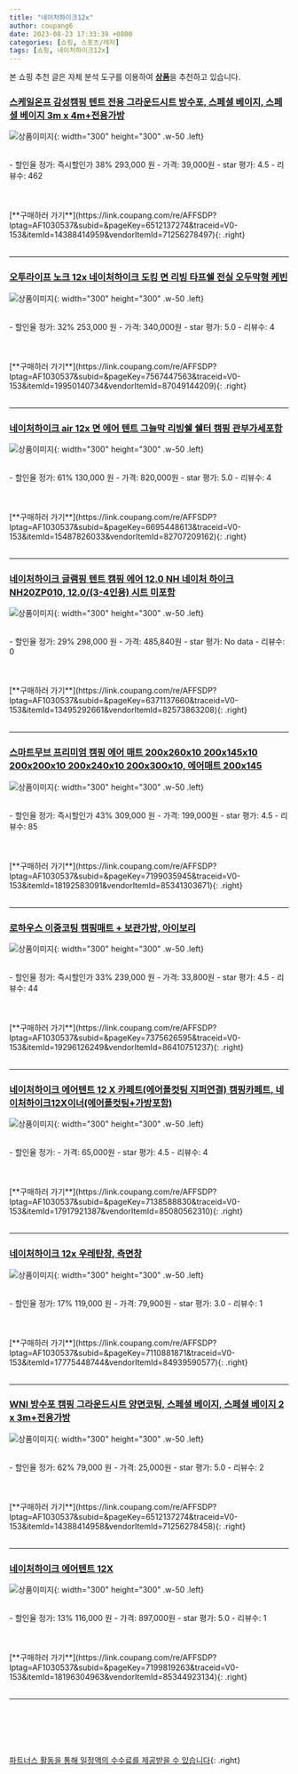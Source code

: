 ```yaml
---
title: "네이처하이크12x"
author: coupang6
date: 2023-08-23 17:33:39 +0800
categories: [쇼핑, 스포츠/레저]
tags: [쇼핑, 네이처하이크12x]
---
```


본 쇼핑 추천 글은 자체 분석 도구를 이용하여 [**상품**](https://link.coupang.com/a/bao1ui)을 추천하고 있습니다.

### [스케일온프 감성캠핑 텐트 전용 그라운드시트 방수포, 스페셜 베이지, 스페셜 베이지 3m x 4m+전용가방](https://link.coupang.com/re/AFFSDP?lptag=AF1030537&subid=&pageKey=6512137274&traceid=V0-153&itemId=14388414959&vendorItemId=71256278497)

![상품이미지](https://thumbnail7.coupangcdn.com/thumbnails/remote/230x230ex/image/vendor_inventory/1980/1693719824696736e621810656a6e781eb000305b281752b3af81037b794.png){: width="300" height="300" .w-50 .left}


<br>
- 할인율 정가: 즉시할인가 38%  293,000   원
- 가격: 39,000원
- star 평가: 4.5
- 리뷰수: 462
<br>
<br>
<br>
<br>
[**구매하러 가기**](https://link.coupang.com/re/AFFSDP?lptag=AF1030537&subid=&pageKey=6512137274&traceid=V0-153&itemId=14388414959&vendorItemId=71256278497){: .right}
<br>
<br>

---

### [오투라이프 노크 12x 네이처하이크 도킹 면 리빙 타프쉘 전실 오두막형 케빈](https://link.coupang.com/re/AFFSDP?lptag=AF1030537&subid=&pageKey=7567447563&traceid=V0-153&itemId=19950140734&vendorItemId=87049144209)

![상품이미지](https://thumbnail6.coupangcdn.com/thumbnails/remote/230x230ex/image/vendor_inventory/c4f2/ab6749c19b7e9c33c2972201d393c233ec34266ee73de531a0e1ac3f6162.png){: width="300" height="300" .w-50 .left}


<br>
- 할인율 정가: 32%  253,000   원
- 가격: 340,000원
- star 평가: 5.0
- 리뷰수: 4
<br>
<br>
<br>
<br>
[**구매하러 가기**](https://link.coupang.com/re/AFFSDP?lptag=AF1030537&subid=&pageKey=7567447563&traceid=V0-153&itemId=19950140734&vendorItemId=87049144209){: .right}
<br>
<br>

---

### [네이처하이크 air 12x 면 에어 텐트 그늘막 리빙쉘 쉘터 캠핑 관부가세포함](https://link.coupang.com/re/AFFSDP?lptag=AF1030537&subid=&pageKey=6695448613&traceid=V0-153&itemId=15487826033&vendorItemId=82707209162)

![상품이미지](https://thumbnail7.coupangcdn.com/thumbnails/remote/230x230ex/image/vendor_inventory/cc17/e7e0c7f92c7212970fd01baa246ac0e0ab4e4612a9f8697390e14f949364.jpg){: width="300" height="300" .w-50 .left}


<br>
- 할인율 정가: 61%  130,000   원
- 가격: 820,000원
- star 평가: 5.0
- 리뷰수: 4
<br>
<br>
<br>
<br>
[**구매하러 가기**](https://link.coupang.com/re/AFFSDP?lptag=AF1030537&subid=&pageKey=6695448613&traceid=V0-153&itemId=15487826033&vendorItemId=82707209162){: .right}
<br>
<br>

---

### [네이처하이크 글램핑 텐트 캠핑 에어 12.0 NH 네이처 하이크 NH20ZP010, 12.0/(3-4인용) 시트 미포함](https://link.coupang.com/re/AFFSDP?lptag=AF1030537&subid=&pageKey=6371137660&traceid=V0-153&itemId=13495292661&vendorItemId=82573863208)

![상품이미지](https://thumbnail8.coupangcdn.com/thumbnails/remote/230x230ex/image/vendor_inventory/523b/efae0b0c8cdc17a4ae93fd7079cf49b68261daac147eedf0fdda35f29414.jpg){: width="300" height="300" .w-50 .left}


<br>
- 할인율 정가: 29%  298,000   원
- 가격: 485,840원
- star 평가: No data
- 리뷰수: 0
<br>
<br>
<br>
<br>
[**구매하러 가기**](https://link.coupang.com/re/AFFSDP?lptag=AF1030537&subid=&pageKey=6371137660&traceid=V0-153&itemId=13495292661&vendorItemId=82573863208){: .right}
<br>
<br>

---

### [스마트무브 프리미엄 캠핑 에어 매트 200x260x10 200x145x10 200x200x10 200x240x10 200x300x10, 에어매트 200x145](https://link.coupang.com/re/AFFSDP?lptag=AF1030537&subid=&pageKey=7199035945&traceid=V0-153&itemId=18192583091&vendorItemId=85341303671)

![상품이미지](https://thumbnail6.coupangcdn.com/thumbnails/remote/230x230ex/image/vendor_inventory/b0f8/a7284f295eca9d1ddb9f8c6f195492ff300f471aaad2ad60aaa600c2b12f.png){: width="300" height="300" .w-50 .left}


<br>
- 할인율 정가: 즉시할인가 43%  309,000   원
- 가격: 199,000원
- star 평가: 4.5
- 리뷰수: 85
<br>
<br>
<br>
<br>
[**구매하러 가기**](https://link.coupang.com/re/AFFSDP?lptag=AF1030537&subid=&pageKey=7199035945&traceid=V0-153&itemId=18192583091&vendorItemId=85341303671){: .right}
<br>
<br>

---

### [로하우스 이중코팅 캠핑매트 + 보관가방, 아이보리](https://link.coupang.com/re/AFFSDP?lptag=AF1030537&subid=&pageKey=7375626595&traceid=V0-153&itemId=19296126249&vendorItemId=86410751237)

![상품이미지](https://thumbnail10.coupangcdn.com/thumbnails/remote/230x230ex/image/vendor_inventory/c2d5/80780d9c6f4b727af8ce7593d1736e5ec9b452ed9ebe28cca035fb100d67.jpg){: width="300" height="300" .w-50 .left}


<br>
- 할인율 정가: 즉시할인가 33%  239,000   원
- 가격: 33,800원
- star 평가: 4.5
- 리뷰수: 44
<br>
<br>
<br>
<br>
[**구매하러 가기**](https://link.coupang.com/re/AFFSDP?lptag=AF1030537&subid=&pageKey=7375626595&traceid=V0-153&itemId=19296126249&vendorItemId=86410751237){: .right}
<br>
<br>

---

### [네이처하이크 에어텐트 12 X 카페트(에어폴컷팅 지퍼연결) 캠핑카페트, 네이처하이크12X이너(에어폴컷팅+가방포함)](https://link.coupang.com/re/AFFSDP?lptag=AF1030537&subid=&pageKey=7138588830&traceid=V0-153&itemId=17917921387&vendorItemId=85080562310)

![상품이미지](https://thumbnail9.coupangcdn.com/thumbnails/remote/230x230ex/image/vendor_inventory/6d95/e05c32abcee28e2bca8a0f37bde2eab3bf43d06d0249df6f8ecd0e5363a6.jpg){: width="300" height="300" .w-50 .left}


<br>
- 할인율 정가: 
- 가격: 65,000원
- star 평가: 4.5
- 리뷰수: 4
<br>
<br>
<br>
<br>
[**구매하러 가기**](https://link.coupang.com/re/AFFSDP?lptag=AF1030537&subid=&pageKey=7138588830&traceid=V0-153&itemId=17917921387&vendorItemId=85080562310){: .right}
<br>
<br>

---

### [네이처하이크 12x 우레탄창, 측면창](https://link.coupang.com/re/AFFSDP?lptag=AF1030537&subid=&pageKey=7110881871&traceid=V0-153&itemId=17775448744&vendorItemId=84939590577)

![상품이미지](https://thumbnail10.coupangcdn.com/thumbnails/remote/230x230ex/image/vendor_inventory/4c2a/df54009e41117f3e3fe5909c987de917024680866124874e62e3c5006e79.jpg){: width="300" height="300" .w-50 .left}


<br>
- 할인율 정가: 17%  119,000   원
- 가격: 79,900원
- star 평가: 3.0
- 리뷰수: 1
<br>
<br>
<br>
<br>
[**구매하러 가기**](https://link.coupang.com/re/AFFSDP?lptag=AF1030537&subid=&pageKey=7110881871&traceid=V0-153&itemId=17775448744&vendorItemId=84939590577){: .right}
<br>
<br>

---

### [WNI 방수포 캠핑 그라운드시트 양면코팅, 스페셜 베이지, 스페셜 베이지 2 x 3m+전용가방](https://link.coupang.com/re/AFFSDP?lptag=AF1030537&subid=&pageKey=6512137274&traceid=V0-153&itemId=14388414958&vendorItemId=71256278458)

![상품이미지](https://thumbnail7.coupangcdn.com/thumbnails/remote/230x230ex/image/vendor_inventory/1980/1693719824696736e621810656a6e781eb000305b281752b3af81037b794.png){: width="300" height="300" .w-50 .left}


<br>
- 할인율 정가: 62%  79,000   원
- 가격: 25,000원
- star 평가: 5.0
- 리뷰수: 2
<br>
<br>
<br>
<br>
[**구매하러 가기**](https://link.coupang.com/re/AFFSDP?lptag=AF1030537&subid=&pageKey=6512137274&traceid=V0-153&itemId=14388414958&vendorItemId=71256278458){: .right}
<br>
<br>

---

### [네이처하이크 에어텐트 12X](https://link.coupang.com/re/AFFSDP?lptag=AF1030537&subid=&pageKey=7199819263&traceid=V0-153&itemId=18196304963&vendorItemId=85344923134)

![상품이미지](https://thumbnail6.coupangcdn.com/thumbnails/remote/230x230ex/image/vendor_inventory/730d/bb4a0f76d321aaa34336db9a9e084be85a991473fb5d9288e88b68f62764.jpeg){: width="300" height="300" .w-50 .left}


<br>
- 할인율 정가: 13%  116,000   원
- 가격: 897,000원
- star 평가: 5.0
- 리뷰수: 1
<br>
<br>
<br>
<br>
[**구매하러 가기**](https://link.coupang.com/re/AFFSDP?lptag=AF1030537&subid=&pageKey=7199819263&traceid=V0-153&itemId=18196304963&vendorItemId=85344923134){: .right}
<br>
<br>

---
<br><br><br><br><br> [파트너스 활동을 통해 일정액의 수수료를 제공받을 수 있습니다](https://link.coupang.com/a/bao1ui){: .right}